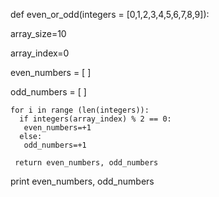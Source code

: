 def even_or_odd(integers = [0,1,2,3,4,5,6,7,8,9]):

array_size=10

array_index=0

even_numbers = [ ]

odd_numbers = [ ]
   
    for i in range (len(integers)):
      if integers(array_index) % 2 == 0:
       even_numbers=+1
      else:
       odd_numbers=+1
    
     return even_numbers, odd_numbers

 print even_numbers, odd_numbers